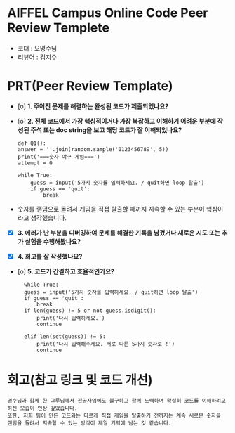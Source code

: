# AIFFEL Campus Online Code Peer Review Templete
- 코더 : 오명수님
- 리뷰어 : 김지수


# PRT(Peer Review Template)

- [o]  **1. 주어진 문제를 해결하는 완성된 코드가 제출되었나요?**

- [o]  **2. 전체 코드에서 가장 핵심적이거나 가장 복잡하고 이해하기 어려운 부분에 작성된 
주석 또는 doc string을 보고 해당 코드가 잘 이해되었나요?**

      def Q1():
      answer = ''.join(random.sample('0123456789', 5))
      print('===숫자 야구 게임===')
      attempt = 0

      while True:
          guess = input('5가지 숫자를 입력하세요. / quit하면 loop 탈출')
          if guess == 'quit':
              break


- 숫자를 랜덤으로 돌려서 게임을 직접 탈출할 때까지 지속할 수 있는 부분이 핵심이라고 생각했습니다.
        
- [X]  **3. 에러가 난 부분을 디버깅하여 문제를 해결한 기록을 남겼거나
새로운 시도 또는 추가 실험을 수행해봤나요?**
        
- [X]  **4. 회고를 잘 작성했나요?**
        
- [o]  **5. 코드가 간결하고 효율적인가요?**

        while True:
        guess = input('5가지 숫자를 입력하세요. / quit하면 loop 탈출')
        if guess == 'quit':
            break
        if len(guess) != 5 or not guess.isdigit():
            print('다시 입력하세요.')
            continue

        elif len(set(guess)) != 5:
            print('다시 입력해주세요. 서로 다른 5가지 숫자로 !')
            continue



# 회고(참고 링크 및 코드 개선)
```
명수님과 함께 한 그루님께서 전공자임에도 불구하고 함께 노력하며 확실히 코드를 이해하려고 하신 모습이 인상 깊었습니다.
또한, 저희 팀이 만든 코드와는 다르게 직접 게임을 탈출하기 전까지는 계속 새로운 숫자를 랜덤을 돌려서 지속할 수 있는 방식이 제일 기억에 남는 것 같습니다.
```
